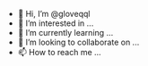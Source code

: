 - 👋 Hi, I’m @gloveqql
- 👀 I’m interested in ...
- 🌱 I’m currently learning ...
- 💞️ I’m looking to collaborate on ...
- 📫 How to reach me ...

<!---
gloveqql/gloveqql is a ✨ special ✨ repository because its `README.md` (this file) appears on your GitHub profile.
You can click the Preview link to take a look at your changes.
--->
